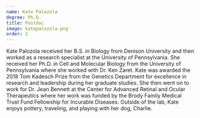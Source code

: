 ```yaml
---
name: Kate Palozola
degree: Ph.D.
title: Postdoc
image: katepalozola.png
order: 2
---
```

Kate Palozola received her B.S. in Biology from Denison University and then worked as a research specialist at the University of Pennsylvania. She received her Ph.D. in Cell and Molecular Biology from the University of Pennsylvania where she worked with Dr. Ken Zaret. Kate was awarded the 2018 Tom Kadesch Prize from the Genetics Department for excellence in research and leadership during her graduate studies. She then went on to work for Dr. Jean Bennett at the Center for Advanced Retinal and Ocular Therapeutics where her work was funded by the Brody Family Medical Trust Fund Fellowship for Incurable Diseases. Outside of the lab, Kate enjoys pottery, traveling, and playing with her dog, Charlie.
